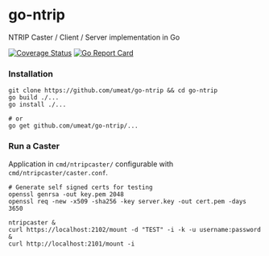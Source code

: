 # go-ntrip
NTRIP Caster / Client / Server implementation in Go

[![Coverage Status](https://coveralls.io/repos/github/umeat/go-ntrip/badge.svg?branch=master)](https://coveralls.io/github/umeat/go-ntrip?branch=master) 
[![Go Report Card](https://goreportcard.com/badge/github.com/umeat/go-ntrip)](https://goreportcard.com/report/github.com/umeat/go-ntrip)

### Installation
```
git clone https://github.com/umeat/go-ntrip && cd go-ntrip
go build ./...
go install ./...

# or
go get github.com/umeat/go-ntrip/...
```

### Run a Caster 
Application in `cmd/ntripcaster/` configurable with `cmd/ntripcaster/caster.conf`.

```
# Generate self signed certs for testing
openssl genrsa -out key.pem 2048
openssl req -new -x509 -sha256 -key server.key -out cert.pem -days 3650

ntripcaster &
curl https://localhost:2102/mount -d "TEST" -i -k -u username:password &
curl http://localhost:2101/mount -i
```
